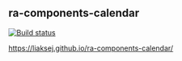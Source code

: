 ## ra-components-calendar


[![Build status](https://ci.appveyor.com/api/projects/status/vugw6n9cqqn6c99s?svg=true)](https://ci.appveyor.com/project/Liaksej/ra-components-calendar)


https://liaksej.github.io/ra-components-calendar/